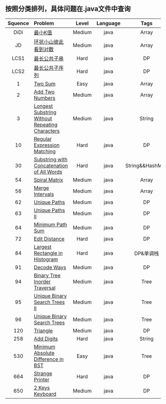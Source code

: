## 按照分类排列，具体问题在.java文件中查询

| Squence | Problem       | Level	| Language  | Tags|
|:-------:|:--------------|:-------:|:---------:|:----:|
|DiDi|[最小K值](https://github.com/ClaudiusGitHub/LeetCode/blob/master/src/DiDi/Main.java)|Medium|java|Array|
|JD|[环状小山彼此看到对数](https://github.com/ClaudiusGitHub/LeetCode/blob/master/src/JD/Protect.java)|Medium|java|Array|
|LCS1|[最长公共子串](https://github.com/ClaudiusGitHub/LeetCode/blob/master/src/claudius/leetcode/LCS/SubString.java)|Hard|java|DP|
|LCS2|[最长公共子序列](https://github.com/ClaudiusGitHub/LeetCode/blob/master/src/claudius/leetcode/LCS/Sequence.java)|Hard|java|DP|
|1|[Two Sum](https://github.com/ClaudiusGitHub/LeetCode/blob/master/src/claudius/leetcode/question1/Solution.java)|Easy|java|Array|
|2|[Add Two Numbers](https://github.com/ClaudiusGitHub/LeetCode/blob/master/src/claudius/leetcode/question2/Solution.java)|Medium|java|Array|
|3|[Longest Substring Without Repeating Characters](https://github.com/ClaudiusGitHub/LeetCode/blob/master/src/claudius/leetcode/question3/Solution.java)|Medium|java|String|
|10|[Regular Expression Matching](https://github.com/ClaudiusGitHub/LeetCode/blob/master/src/claudius/leetcode/question10/Solution.java)|Hard|java|DP|
|30|[Substring with Concatenation of All Words](https://github.com/ClaudiusGitHub/LeetCode/blob/master/src/claudius/leetcode/question30/Solution.java)|Hard|java|String&&HashMap|
|54|[Spiral Matrix](https://github.com/ClaudiusGitHub/LeetCode/blob/master/src/claudius/leetcode/question54/Solution.java)|Medium|java|Array|
|56|[Merge Intervals](https://github.com/ClaudiusGitHub/LeetCode/blob/master/src/claudius/leetcode/question56/Solution.java)|Medium|java|Array|
|62|[Unique Paths](https://github.com/ClaudiusGitHub/LeetCode/blob/master/src/claudius/leetcode/question62/Solution.java)|Medium|java|DP|
|63|[Unique Paths II](https://github.com/ClaudiusGitHub/LeetCode/blob/master/src/claudius/leetcode/question63/Solution.java)|Medium|java|DP|
|64|[Minimum Path Sum](https://github.com/ClaudiusGitHub/LeetCode/blob/master/src/claudius/leetcode/question64/Solution.java)|Medium|java|DP|
|72|[Edit Distance](https://github.com/ClaudiusGitHub/LeetCode/blob/master/src/claudius/leetcode/question72/Solution.java)|Hard|java|DP|
|84|[Largest Rectangle in Histogram](https://github.com/ClaudiusGitHub/LeetCode/blob/master/src/claudius/leetcode/question84/Solution.java)|Hard|java|DP&单调栈|
|91|[Decode Ways](https://github.com/ClaudiusGitHub/LeetCode/blob/master/src/claudius/leetcode/question91/Solution.java)|Medium|java|DP|
|94|[Binary Tree Inorder Traversal](https://github.com/ClaudiusGitHub/LeetCode/blob/master/src/claudius/leetcode/question94/Solution.java)|Medium|java|Tree|
|95|[Unique Binary Search Trees II](https://github.com/ClaudiusGitHub/LeetCode/blob/master/src/claudius/leetcode/question95/Solution.java)|Medium|java|Tree|
|96|[Unique Binary Search Trees](https://github.com/ClaudiusGitHub/LeetCode/blob/master/src/claudius/leetcode/question96/Solution.java)|Medium|java|Tree|
|120|[Triangle](https://github.com/ClaudiusGitHub/LeetCode/blob/master/src/claudius/leetcode/question120/Solution.java)|Medium|java|DP|
|258|[Add Digits](https://github.com/ClaudiusGitHub/LeetCode/blob/master/src/claudius/leetcode/question258/PerfectSolution.java)|Hard|java|String|
|530|[Minimum Absolute Difference in BST](https://github.com/ClaudiusGitHub/LeetCode/blob/master/src/claudius/leetcode/question530/CompareInBST.java)|Easy|java|Tree|
|664|[Strange Printer](https://github.com/ClaudiusGitHub/LeetCode/blob/master/src/claudius/leetcode/question664/Solution.java)|Hard|java|DP|
|650|[2 Keys Keyboard](https://github.com/ClaudiusGitHub/LeetCode/blob/master/src/claudius/leetcode/question650/Solution.java)|Medium|java|DP|


